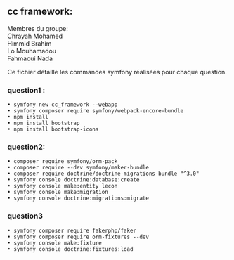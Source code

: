 ## cc framework:

Membres du groupe:  
Chrayah Mohamed  
Himmid Brahim  
Lo Mouhamadou  
Fahmaoui Nada

Ce fichier détaille les commandes symfony réaliséés pour chaque question.

### question1 :

```
• symfony new cc_framework --webapp
• symfony composer require symfony/webpack-encore-bundle
• npm install
• npm install bootstrap
• npm install bootstrap-icons
```
### question2:
```
• composer require symfony/orm-pack
• composer require --dev symfony/maker-bundle
• composer require doctrine/doctrine-migrations-bundle "^3.0"
• symfony console doctrine:database:create
• symfony console make:entity lecon
• symfony console make:migration
• symfony console doctrine:migrations:migrate
```

### question3
```
• symfony composer require fakerphp/faker
• symfony composer require orm-fixtures --dev
• symfony console make:fixture
• symfony console doctrine:fixtures:load
```